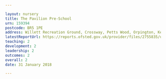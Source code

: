 ```yaml
---

layout: nursery
title: The Pavilion Pre-School
urn: 159394
postcode: BR5 1PE
address: Willett Recreation Ground, Crossway, Petts Wood, Orpington, Kent, BR5 1PE
latestReportUrl: https://reports.ofsted.gov.uk/provider/files/2755835/urn/159394.pdf
teaching: 2
development: 2
leadership: 2
outcomes: 2
overall: 2
date: 31 January 2018

---
```


